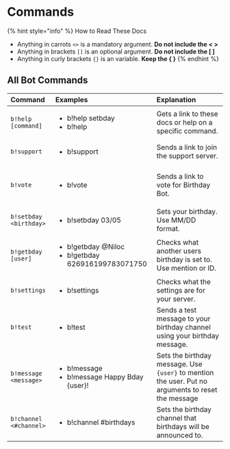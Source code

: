 # Commands

{% hint style="info" %}
How to Read These Docs

* Anything in carrots `<>` is a mandatory argument. **Do not include the &lt; &gt;**
* Anything in brackets `[]` is an optional argument.  **Do not include the \[ \]**
* Anything in curly brackets `{}` is an variable. **Keep the { }**
{% endhint %}

## All Bot Commands

<table>
  <thead>
    <tr>
      <th style="text-align:left">Command</th>
      <th style="text-align:left">Examples</th>
      <th style="text-align:left">Explanation</th>
    </tr>
  </thead>
  <tbody>
    <tr>
      <td style="text-align:left"><code>b!help [command]</code>
      </td>
      <td style="text-align:left">
        <p></p>
        <ul>
          <li>b!help setbday</li>
          <li>b!help</li>
        </ul>
      </td>
      <td style="text-align:left">Gets a link to these docs or help on a specific command.</td>
    </tr>
    <tr>
      <td style="text-align:left"><code>b!support</code>
      </td>
      <td style="text-align:left">
        <ul>
          <li>b!support</li>
        </ul>
      </td>
      <td style="text-align:left">Sends a link to join the support server.</td>
    </tr>
    <tr>
      <td style="text-align:left"><code>b!vote</code>
      </td>
      <td style="text-align:left">
        <ul>
          <li>b!vote</li>
        </ul>
      </td>
      <td style="text-align:left">
        <p>Sends a link to vote for Birthday Bot.</p>
        <p></p>
      </td>
    </tr>
    <tr>
      <td style="text-align:left"><code>b!setbday &lt;birthday&gt;</code>
      </td>
      <td style="text-align:left">
        <ul>
          <li>b!setbday 03/05</li>
        </ul>
      </td>
      <td style="text-align:left">Sets your birthday. Use MM/DD format.</td>
    </tr>
    <tr>
      <td style="text-align:left"><code>b!getbday [user]</code>
      </td>
      <td style="text-align:left">
        <ul>
          <li>b!getbday @Niloc</li>
          <li>b!getbday 626916199783071750</li>
        </ul>
      </td>
      <td style="text-align:left">Checks what another users birthday is set to. Use mention or ID.</td>
    </tr>
    <tr>
      <td style="text-align:left"><code>b!settings</code>
      </td>
      <td style="text-align:left">
        <ul>
          <li>b!settings</li>
        </ul>
      </td>
      <td style="text-align:left">Checks what the settings are for your server.</td>
    </tr>
    <tr>
      <td style="text-align:left"><code>b!test</code>
      </td>
      <td style="text-align:left">
        <ul>
          <li>b!test</li>
        </ul>
      </td>
      <td style="text-align:left">Sends a test message to your birthday channel using your birthday message.</td>
    </tr>
    <tr>
      <td style="text-align:left"><code>b!message &lt;message&gt;</code>
      </td>
      <td style="text-align:left">
        <ul>
          <li>b!message</li>
          <li>b!message Happy Bday {user}!</li>
        </ul>
      </td>
      <td style="text-align:left">Sets the birthday message. Use <code>{user}</code> to mention the user.
        Put no arguments to reset the message</td>
    </tr>
    <tr>
      <td style="text-align:left"><code>b!channel &lt;#channel&gt;</code>
      </td>
      <td style="text-align:left">
        <ul>
          <li>b!channel #birthdays</li>
        </ul>
      </td>
      <td style="text-align:left">Sets the birthday channel that birthdays will be announced to.</td>
    </tr>
  </tbody>
</table>



